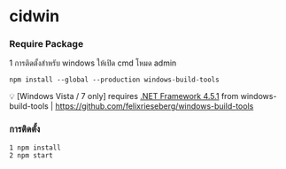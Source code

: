 # cidwin
### Require Package
1 การติดตั้งสำหรับ windows ให้เปิด cmd โหมด admin 
```
npm install --global --production windows-build-tools
``` 
:bulb: [Windows Vista / 7 only] requires [.NET Framework 4.5.1](http://www.microsoft.com/en-us/download/details.aspx?id=40773)
from windows-build-tools  | https://github.com/felixrieseberg/windows-build-tools

### การติดตั้ง
 
```
1 npm install
2 npm start
```


